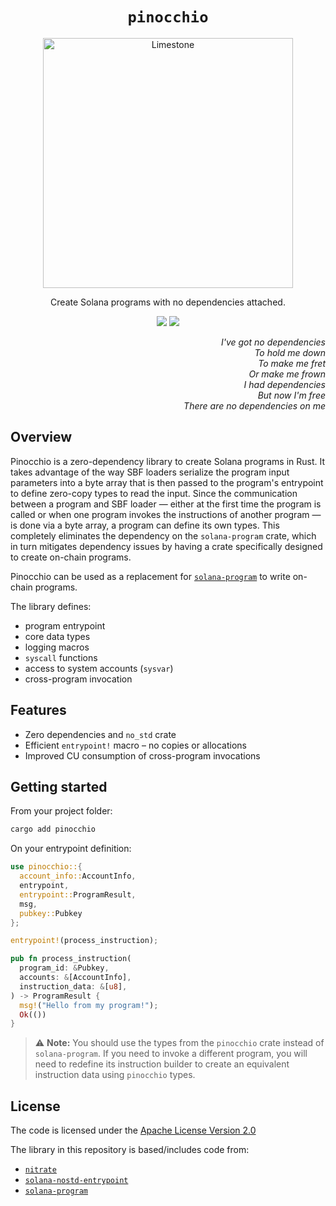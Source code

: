<h1 align="center">
  <code>pinocchio</code>
</h1>
<p align="center">
  <img width="400" alt="Limestone" src="https://github.com/user-attachments/assets/3a1894b4-403f-4c35-90aa-548e7672fe90" />
</p>
<p align="center">
  Create Solana programs with no dependencies attached.
</p>

<p align="center">
  <a href="https://github.com/febo/pinocchio/actions/workflows/main.yml"><img src="https://img.shields.io/github/actions/workflow/status/febo/pinocchio/main.yml?logo=GitHub" /></a>
  <a href="https://crates.io/crates/pinocchio"><img src="https://img.shields.io/crates/v/pinocchio?logo=rust" /></a>
</p>

<p align="right">
<i>I've got no dependencies</i><br />
<i>To hold me down</i><br />
<i>To make me fret</i><br />
<i>Or make me frown</i><br />
<i>I had dependencies</i><br />
<i>But now I'm free</i><br />
<i>There are no dependencies on me</i>
</p>

## Overview

Pinocchio is a zero-dependency library to create Solana programs in Rust. It takes advantage of the way SBF loaders serialize the program input parameters into a byte array that is then passed to the program's entrypoint to define zero-copy types to read the input. Since the communication between a program and SBF loader &mdash; either at the first time the program is called or when one program invokes the instructions of another program &mdash; is done via a byte array, a program can define its own types. This completely eliminates the dependency on the `solana-program` crate, which in turn mitigates dependency issues by having a crate specifically designed to create on-chain programs.

Pinocchio can be used as a replacement for [`solana-program`](https://crates.io/crates/solana-program) to write on-chain programs.

The library defines:
* program entrypoint
* core data types
* logging macros
* `syscall` functions
* access to system accounts (`sysvar`)
* cross-program invocation

## Features

* Zero dependencies and `no_std` crate
* Efficient `entrypoint!` macro – no copies or allocations
* Improved CU consumption of cross-program invocations

## Getting started

From your project folder:

```bash
cargo add pinocchio
```

On your entrypoint definition:
```rust
use pinocchio::{
  account_info::AccountInfo,
  entrypoint,
  entrypoint::ProgramResult,
  msg,
  pubkey::Pubkey
};

entrypoint!(process_instruction);

pub fn process_instruction(
  program_id: &Pubkey,
  accounts: &[AccountInfo],
  instruction_data: &[u8],
) -> ProgramResult {
  msg!("Hello from my program!");
  Ok(())
}
```

> ⚠️ **Note:**
> You should use the types from the `pinocchio` crate instead of `solana-program`. If you need to invoke a different program, you will need to redefine its instruction builder to create an equivalent instruction data using `pinocchio` types.

## License

The code is licensed under the [Apache License Version 2.0](LICENSE)

The library in this repository is based/includes code from:
* [`nitrate`](https://github.com/nifty-oss/nitrate)
* [`solana-nostd-entrypoint`](https://github.com/cavemanloverboy/solana-nostd-entrypoint/tree/main)
* [`solana-program`](https://github.com/anza-xyz/agave/tree/master/sdk/program)
